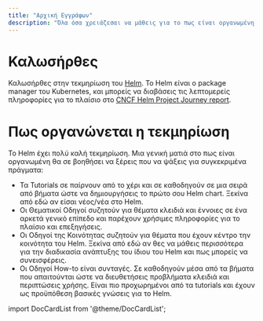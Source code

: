```yaml
---
title: "Αρχική Εγγράφων"
description: "Όλα όσα χρειάζεσαι να μάθεις για το πως είναι οργανωμένη η τεκμηρίωση."
---
```


# Καλωσήρθες

Καλωσήρθες στην τεκμηρίωση του [Helm](https://helm.sh/). Το Helm είναι ο package manager 
του Kubernetes, και μπορείς να διαβάσεις τις λεπτομερείς πληροφορίες για το πλαίσιο στο
[CNCF Helm Project Journey
report](https://www.cncf.io/cncf-helm-project-journey/).

# Πως οργανώνεται η τεκμηρίωση

Το Helm έχει πολύ καλή τεκμηρίωση. Μια γενική ματιά στο πως είναι οργανωμένη 
θα σε βοηθήσει να ξέρεις που να ψάξεις για συγκεκριμένα πράγματα:

- Τα Tutorials σε παίρνουν από το χέρι και σε καθοδηγούν σε μια σειρά από βήματα
  ώστε να δημιουργήσεις το πρώτο σου Helm chart. Ξεκίνα από εδώ αν είσαι νέος/νέα στο Helm.
- Οι Θεματικοί Οδηγοί συζητούν για θέματα κλειδιά και έννοιες σε ένα αρκετά γενικό επίπεδο
  και παρέχουν χρήσιμες πληροφορίες για το πλαίσιο και επεξηγήσεις.
- Οι Οδηγοί της Κοινότητας συζητούν για θέματα που έχουν κέντρο την κοινότητα του Helm.
  Ξεκίνα από εδώ αν θες να μάθεις περισσότερα για την διαδικασία ανάπτυξης του ίδιου του Helm
  και πως μπορείς να συνεισφέρεις.
- Οι Οδηγοί How-to είναι συνταγές. Σε καθοδηγούν μέσα από τα βήματα που απαιτούνται
  ώστε να διευθετήσεις προβλήματα κλειδιά και περιπτώσεις χρήσης. Είναι πιο προχωρημένοι από τα tutorials
  και έχουν ως προϋπόθεση βασικές γνώσεις για το Helm.

import DocCardList from '@theme/DocCardList';

<DocCardList />